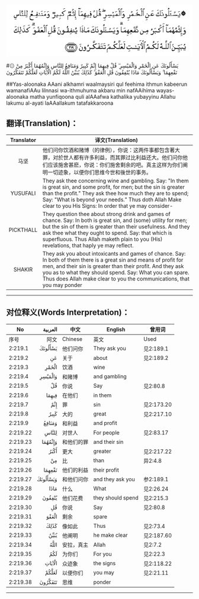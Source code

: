 ![002:219](images/002_219.gif)

#۞ يَسْأَلُونَكَ عَنِ الْخَمْرِ وَالْمَيْسِرِ ۖ قُلْ فِيهِمَا إِثْمٌ كَبِيرٌ وَمَنَافِعُ لِلنَّاسِ وَإِثْمُهُمَا أَكْبَرُ مِنْ نَفْعِهِمَا ۗ وَيَسْأَلُونَكَ مَاذَا يُنْفِقُونَ قُلِ الْعَفْوَ ۗ كَذَٰلِكَ يُبَيِّنُ اللَّهُ لَكُمُ الْآيَاتِ لَعَلَّكُمْ تَتَفَكَّرُونَ 

##Yas-aloonaka AAani alkhamri waalmaysiri qul feehima ithmun kabeerun wamanafiAAu lilnnasi wa-ithmuhuma akbaru min nafAAihima wayas-aloonaka matha yunfiqoona quli alAAafwa kathalika yubayyinu Allahu lakumu al-ayati laAAallakum tatafakkaroona 

## 翻译(Translation)：

| Translator | 译文(Translation)                                            |
| :--------: | ------------------------------------------------------------ |
|    马坚    | 他们问你饮酒和赌博（的律例），你说：这两件事都包含著大罪，对於世人都有许多利益，而其罪过比利益还大。他们问你他们应该施舍甚麽，你说：你们施舍剩余的吧。真主这样为你们阐明一切迹象，以便你们思维今世和後世的事务。 |
|  YUSUFALI  | They ask thee concerning wine and gambling. Say: "In them is great sin, and some profit, for men; but the sin is greater than the profit." They ask thee how much they are to spend; Say: "What is beyond your needs." Thus doth Allah Make clear to you His Signs: In order that ye may consider- |
| PICKTHALL  | They question thee about strong drink and games of chance. Say: In both is great sin, and (some) utility for men; but the sin of them is greater than their usefulness. And they ask thee what they ought to spend. Say: that which is superfluous. Thus Allah maketh plain to you (His) revelations, that haply ye may reflect. |
|   SHAKIR   | They ask you about intoxicants and games of chance. Say: In both of them there is a great sin and means of profit for men, and their sin is greater than their profit. And they ask you as to what they should spend. Say: What you can spare. Thus does Allah make clear to you the communications, that you may ponder |

---

## 对位释义(Words Interpretation)：

| No   | العربية | 中文    | English | 曾用词 |
| ---- | ------: | ------- | ------- | ------ |
| 序号 |    阿文 | Chinese | 英文    | Used   |
| 2:219.1  | يَسْأَلُونَكَ  | 他们问你   | They ask you      | 见2:189.1  |
| 2:219.2  | عَنِ       | 关于       | about             | 见2:189.2  |
| 2:219.3  | الْخَمْرِ    | 饮酒       | wine              |            |
| 2:219.4  | وَالْمَيْسِرِ  | 和赌博     | and gambling      |            |
| 2:219.5  | قُلْ       | 你说       | Say               | 见2:80.8   |
| 2:219.6  | فِيهِمَا    | 在他们     | in them           |            |
| 2:219.7  | إِثْمٌ      | 罪         | sin               | 见2:173.20 |
| 2:219.8  | كَبِيرٌ     | 大的       | great             | 见2:217.10 |
| 2:219.9  | وَمَنَافِعُ   | 和利益     | and profit        |            |
| 2:219.22 | لِلنَّاسِ    | 对世人     | For people        | 见2:83.17  |
| 2:219.23 | وَإِثْمُهُمَا  | 和他们的罪 | and their sin     |            |
| 2:219.24 | أَكْبَرُ     | 更大       | greater           | 见2:217.22 |
| 2:219.25 | مِنْ       | 比         | than              | 异2:4.8    |
| 2:219.26 | نَفْعِهِمَا   | 他们的利益 | their profit      |            |
| 2:219.27 | وَيَسْأَلُونَكَ | 和他们问你 | and they ask you  | 参2:189.1  |
| 2:219.28 | مَاذَا     | 什么       | What              | 见2:26.24  |
| 2:219.29 | يُنْفِقُونَ   | 他们花费   | they should spend | 见2:215.3  |
| 2:219.30 | قُلِ       | 你说       | Say               | 见2:80.8   |
| 2:219.31 | الْعَفْوَ    | 剩余       | spare             |            |
| 2:219.32 | كَذَٰلِكَ     | 像如此     | Thus              | 见2:73.4   |
| 2:219.33 | يُبَيِّنُ     | 他阐明     | he make clear     | 见2:187.60 |
| 2:219.34 | اللَّهُ     | 安拉，真主 | Allah             | 见2:7.2 |
| 2:219.35 | لَكُمُ      | 为你们     | For you           | 见2:22.3   |
| 2:219.36 | الْآيَاتِ   | 众迹象     | the signs         | 见2:118.22 |
| 2:219.37 | لَعَلَّكُمْ    | 以便你们   | you may           | 见2:21.11  |
| 2:219.38 | تَتَفَكَّرُونَ  | 思维       | ponder            |            |

---


